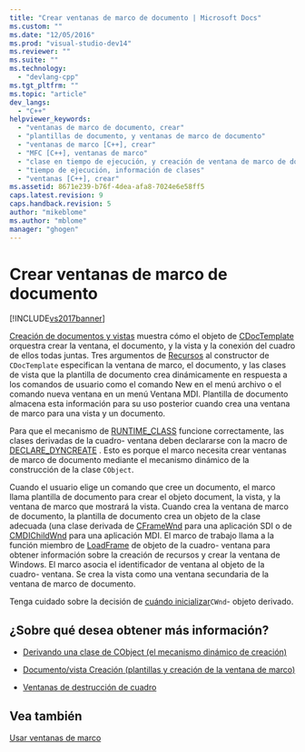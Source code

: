 ```yaml
---
title: "Crear ventanas de marco de documento | Microsoft Docs"
ms.custom: ""
ms.date: "12/05/2016"
ms.prod: "visual-studio-dev14"
ms.reviewer: ""
ms.suite: ""
ms.technology: 
  - "devlang-cpp"
ms.tgt_pltfrm: ""
ms.topic: "article"
dev_langs: 
  - "C++"
helpviewer_keywords: 
  - "ventanas de marco de documento, crear"
  - "plantillas de documento, y ventanas de marco de documento"
  - "ventanas de marco [C++], crear"
  - "MFC [C++], ventanas de marco"
  - "clase en tiempo de ejecución, y creación de ventana de marco de documento"
  - "tiempo de ejecución, información de clases"
  - "ventanas [C++], crear"
ms.assetid: 8671e239-b76f-4dea-afa8-7024e6e58ff5
caps.latest.revision: 9
caps.handback.revision: 5
author: "mikeblome"
ms.author: "mblome"
manager: "ghogen"
---
```

# Crear ventanas de marco de documento
[!INCLUDE[vs2017banner](../assembler/inline/includes/vs2017banner.md)]

[Creación de documentos y vistas](../mfc/document-view-creation.md) muestra cómo el objeto de [CDocTemplate](../mfc/reference/cdoctemplate-class.md) orquestra crear la ventana, el documento, y la vista y la conexión del cuadro de ellos todas juntas.  Tres argumentos de [Recursos](../mfc/reference/cruntimeclass-structure.md) al constructor de `CDocTemplate` especifican la ventana de marco, el documento, y las clases de vista que la plantilla de documento crea dinámicamente en respuesta a los comandos de usuario como el comando New en el menú archivo o el comando nueva ventana en un menú Ventana MDI.  Plantilla de documento almacena esta información para su uso posterior cuando crea una ventana de marco para una vista y un documento.  
  
 Para que el mecanismo de [RUNTIME\_CLASS](../Topic/RUNTIME_CLASS.md) funcione correctamente, las clases derivadas de la cuadro\- ventana deben declararse con la macro de [DECLARE\_DYNCREATE](../Topic/DECLARE_DYNCREATE.md) .  Esto es porque el marco necesita crear ventanas de marco de documento mediante el mecanismo dinámico de la construcción de la clase `CObject`.  
  
 Cuando el usuario elige un comando que cree un documento, el marco llama plantilla de documento para crear el objeto document, la vista, y la ventana de marco que mostrará la vista.  Cuando crea la ventana de marco de documento, la plantilla de documento crea un objeto de la clase adecuada \(una clase derivada de [CFrameWnd](../mfc/reference/cframewnd-class.md) para una aplicación SDI o de [CMDIChildWnd](../mfc/reference/cmdichildwnd-class.md) para una aplicación MDI.  El marco de trabajo llama a la función miembro de [LoadFrame](../Topic/CFrameWnd::LoadFrame.md) de objeto de la cuadro\- ventana para obtener información sobre la creación de recursos y crear la ventana de Windows.  El marco asocia el identificador de ventana al objeto de la cuadro\- ventana.  Se crea la vista como una ventana secundaria de la ventana de marco de documento.  
  
 Tenga cuidado sobre la decisión de [cuándo inicializar](../mfc/when-to-initialize-cwnd-objects.md)`CWnd`\- objeto derivado.  
  
## ¿Sobre qué desea obtener más información?  
  
-   [Derivando una clase de CObject \(el mecanismo dinámico de creación\)](../mfc/deriving-a-class-from-cobject.md)  
  
-   [Documento\/vista Creación \(plantillas y creación de la ventana de marco\)](../mfc/document-view-creation.md)  
  
-   [Ventanas de destrucción de cuadro](../mfc/destroying-frame-windows.md)  
  
## Vea también  
 [Usar ventanas de marco](../mfc/using-frame-windows.md)